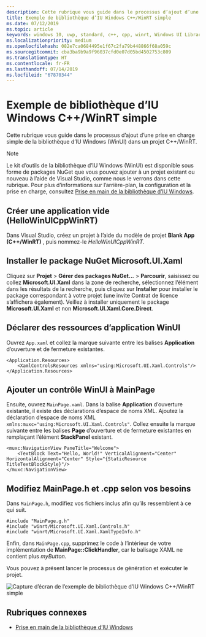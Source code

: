 ```yaml
---
description: Cette rubrique vous guide dans le processus d’ajout d’une prise en charge simple de WinUI dans un projet C++/WinRT.
title: Exemple de bibliothèque d’IU Windows C++/WinRT simple
ms.date: 07/12/2019
ms.topic: article
keywords: windows 10, uwp, standard, c++, cpp, winrt, Windows UI Library, WinUI
ms.localizationpriority: medium
ms.openlocfilehash: 082e7ca0684495e1f67c2fa79b448866f68a059c
ms.sourcegitcommit: cba3ba9b9a9f96037cfd0e07d05bd4502753c809
ms.translationtype: HT
ms.contentlocale: fr-FR
ms.lasthandoff: 07/14/2019
ms.locfileid: "67870344"
---
```

# <a name="a-simple-cwinrt-windows-ui-library-example"></a>Exemple de bibliothèque d’IU Windows C++/WinRT simple

Cette rubrique vous guide dans le processus d’ajout d’une prise en charge simple de la bibliothèque d’IU Windows (WinUI) dans un projet C++/WinRT.

> [!NOTE]
> Le kit d’outils de la bibliothèque d’IU Windows (WinUI) est disponible sous forme de packages NuGet que vous pouvez ajouter à un projet existant ou nouveau à l’aide de Visual Studio, comme nous le verrons dans cette rubrique. Pour plus d’informations sur l’arrière-plan, la configuration et la prise en charge, consultez [Prise en main de la bibliothèque d’IU Windows](/uwp/toolkits/winui/getting-started).

## <a name="create-a-blank-app-hellowinuicppwinrt"></a>Créer une application vide (HelloWinUICppWinRT)

Dans Visual Studio, créez un projet à l’aide du modèle de projet **Blank App (C++/WinRT)** , puis nommez-le *HelloWinUICppWinRT*.

## <a name="install-the-microsoftuixaml-nuget-package"></a>Installer le package NuGet Microsoft.UI.Xaml

Cliquez sur **Projet** \> **Gérer des packages NuGet...** \> **Parcourir**, saisissez ou collez **Microsoft.UI.Xaml** dans la zone de recherche, sélectionnez l’élément dans les résultats de la recherche, puis cliquez sur **Installer** pour installer le package correspondant à votre projet (une invite Contrat de licence s’affichera également). Veillez à installer uniquement le package **Microsoft.UI.Xaml** et non **Microsoft.UI.Xaml.Core.Direct**.

## <a name="declare-winui-application-resources"></a>Déclarer des ressources d’application WinUI

Ouvrez `App.xaml` et collez la marque suivante entre les balises **Application** d’ouverture et de fermeture existantes.

```xaml
<Application.Resources>
    <XamlControlsResources xmlns="using:Microsoft.UI.Xaml.Controls"/>
</Application.Resources>
```

## <a name="add-a-winui-control-to-mainpage"></a>Ajouter un contrôle WinUI à MainPage

Ensuite, ouvrez `MainPage.xaml`. Dans la balise **Application** d’ouverture existante, il existe des déclarations d’espace de noms XML. Ajoutez la déclaration d’espace de noms XML `xmlns:muxc="using:Microsoft.UI.Xaml.Controls"`. Collez ensuite la marque suivante entre les balises **Page** d’ouverture et de fermeture existantes en remplaçant l’élément **StackPanel** existant.

```xaml
<muxc:NavigationView PaneTitle="Welcome">
    <TextBlock Text="Hello, World!" VerticalAlignment="Center" HorizontalAlignment="Center" Style="{StaticResource TitleTextBlockStyle}"/>
</muxc:NavigationView>
```

## <a name="edit-mainpageh-and-cpp-as-necessary"></a>Modifiez MainPage.h et .cpp selon vos besoins

Dans `MainPage.h`, modifiez vos fichiers inclus afin qu’ils ressemblent à ce qui suit.

```cppwinrt
#include "MainPage.g.h"
#include "winrt/Microsoft.UI.Xaml.Controls.h"
#include "winrt/Microsoft.UI.Xaml.XamlTypeInfo.h"
```

Enfin, dans `MainPage.cpp`, supprimez le code à l’intérieur de votre implémentation de **MainPage::ClickHandler**, car le balisage XAML ne contient plus *myButton*.

Vous pouvez à présent lancer le processus de génération et exécuter le projet.

![Capture d’écran de l’exemple de bibliothèque d’IU Windows C++/WinRT simple](images/winui.png)

## <a name="related-topics"></a>Rubriques connexes
* [Prise en main de la bibliothèque d’IU Windows](/uwp/toolkits/winui/getting-started)